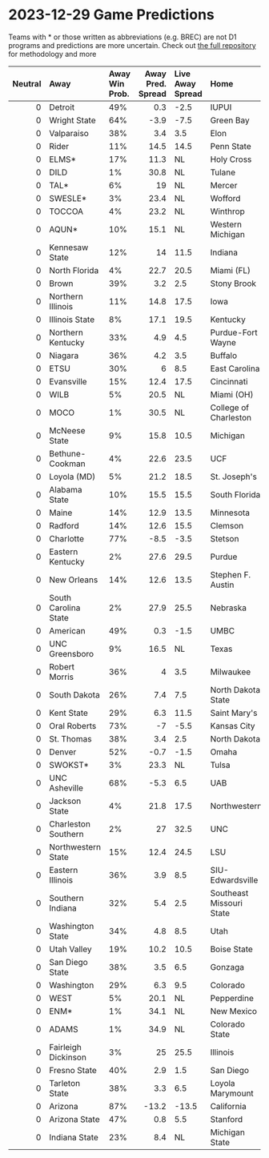 # 2023-12-29 Game Predictions
Teams with * or those written as abbreviations (e.g. BREC) are not D1 programs and predictions are more uncertain. Check out [the full repository](https://github.com/grdavis/college-basketball-elo) for methodology and more

|   Neutral | Away                 | Away Win Prob.   |   Away Pred. Spread | Live Away Spread   | Home                     | Home Win Prob.   |   Home Pred. Spread |
|----------:|:---------------------|:-----------------|--------------------:|:-------------------|:-------------------------|:-----------------|--------------------:|
|         0 | Detroit              | 49%              |                 0.3 | -2.5               | IUPUI                    | 51%              |                -0.3 |
|         0 | Wright State         | 64%              |                -3.9 | -7.5               | Green Bay                | 36%              |                 3.9 |
|         0 | Valparaiso           | 38%              |                 3.4 | 3.5                | Elon                     | 62%              |                -3.4 |
|         0 | Rider                | 11%              |                14.5 | 14.5               | Penn State               | 89%              |               -14.5 |
|         0 | ELMS*                | 17%              |                11.3 | NL                 | Holy Cross               | 83%              |               -11.3 |
|         0 | DILD                 | 1%               |                30.8 | NL                 | Tulane                   | 99%              |               -30.8 |
|         0 | TAL*                 | 6%               |                19   | NL                 | Mercer                   | 94%              |               -19   |
|         0 | SWESLE*              | 3%               |                23.4 | NL                 | Wofford                  | 97%              |               -23.4 |
|         0 | TOCCOA               | 4%               |                23.2 | NL                 | Winthrop                 | 96%              |               -23.2 |
|         0 | AQUN*                | 10%              |                15.1 | NL                 | Western Michigan         | 90%              |               -15.1 |
|         0 | Kennesaw State       | 12%              |                14   | 11.5               | Indiana                  | 88%              |               -14   |
|         0 | North Florida        | 4%               |                22.7 | 20.5               | Miami (FL)               | 96%              |               -22.7 |
|         0 | Brown                | 39%              |                 3.2 | 2.5                | Stony Brook              | 61%              |                -3.2 |
|         0 | Northern Illinois    | 11%              |                14.8 | 17.5               | Iowa                     | 89%              |               -14.8 |
|         0 | Illinois State       | 8%               |                17.1 | 19.5               | Kentucky                 | 92%              |               -17.1 |
|         0 | Northern Kentucky    | 33%              |                 4.9 | 4.5                | Purdue-Fort Wayne        | 67%              |                -4.9 |
|         0 | Niagara              | 36%              |                 4.2 | 3.5                | Buffalo                  | 64%              |                -4.2 |
|         0 | ETSU                 | 30%              |                 6   | 8.5                | East Carolina            | 70%              |                -6   |
|         0 | Evansville           | 15%              |                12.4 | 17.5               | Cincinnati               | 85%              |               -12.4 |
|         0 | WILB                 | 5%               |                20.5 | NL                 | Miami (OH)               | 95%              |               -20.5 |
|         0 | MOCO                 | 1%               |                30.5 | NL                 | College of Charleston    | 99%              |               -30.5 |
|         0 | McNeese State        | 9%               |                15.8 | 10.5               | Michigan                 | 91%              |               -15.8 |
|         0 | Bethune-Cookman      | 4%               |                22.6 | 23.5               | UCF                      | 96%              |               -22.6 |
|         0 | Loyola (MD)          | 5%               |                21.2 | 18.5               | St. Joseph's             | 95%              |               -21.2 |
|         0 | Alabama State        | 10%              |                15.5 | 15.5               | South Florida            | 90%              |               -15.5 |
|         0 | Maine                | 14%              |                12.9 | 13.5               | Minnesota                | 86%              |               -12.9 |
|         0 | Radford              | 14%              |                12.6 | 15.5               | Clemson                  | 86%              |               -12.6 |
|         0 | Charlotte            | 77%              |                -8.5 | -3.5               | Stetson                  | 23%              |                 8.5 |
|         0 | Eastern Kentucky     | 2%               |                27.6 | 29.5               | Purdue                   | 98%              |               -27.6 |
|         0 | New Orleans          | 14%              |                12.6 | 13.5               | Stephen F. Austin        | 86%              |               -12.6 |
|         0 | South Carolina State | 2%               |                27.9 | 25.5               | Nebraska                 | 98%              |               -27.9 |
|         0 | American             | 49%              |                 0.3 | -1.5               | UMBC                     | 51%              |                -0.3 |
|         0 | UNC Greensboro       | 9%               |                16.5 | NL                 | Texas                    | 91%              |               -16.5 |
|         0 | Robert Morris        | 36%              |                 4   | 3.5                | Milwaukee                | 64%              |                -4   |
|         0 | South Dakota         | 26%              |                 7.4 | 7.5                | North Dakota State       | 74%              |                -7.4 |
|         0 | Kent State           | 29%              |                 6.3 | 11.5               | Saint Mary's             | 71%              |                -6.3 |
|         0 | Oral Roberts         | 73%              |                -7   | -5.5               | Kansas City              | 27%              |                 7   |
|         0 | St. Thomas           | 38%              |                 3.4 | 2.5                | North Dakota             | 62%              |                -3.4 |
|         0 | Denver               | 52%              |                -0.7 | -1.5               | Omaha                    | 48%              |                 0.7 |
|         0 | SWOKST*              | 3%               |                23.3 | NL                 | Tulsa                    | 97%              |               -23.3 |
|         0 | UNC Asheville        | 68%              |                -5.3 | 6.5                | UAB                      | 32%              |                 5.3 |
|         0 | Jackson State        | 4%               |                21.8 | 17.5               | Northwestern             | 96%              |               -21.8 |
|         0 | Charleston Southern  | 2%               |                27   | 32.5               | UNC                      | 98%              |               -27   |
|         0 | Northwestern State   | 15%              |                12.4 | 24.5               | LSU                      | 85%              |               -12.4 |
|         0 | Eastern Illinois     | 36%              |                 3.9 | 8.5                | SIU-Edwardsville         | 64%              |                -3.9 |
|         0 | Southern Indiana     | 32%              |                 5.4 | 2.5                | Southeast Missouri State | 68%              |                -5.4 |
|         0 | Washington State     | 34%              |                 4.8 | 8.5                | Utah                     | 66%              |                -4.8 |
|         0 | Utah Valley          | 19%              |                10.2 | 10.5               | Boise State              | 81%              |               -10.2 |
|         0 | San Diego State      | 38%              |                 3.5 | 6.5                | Gonzaga                  | 62%              |                -3.5 |
|         0 | Washington           | 29%              |                 6.3 | 9.5                | Colorado                 | 71%              |                -6.3 |
|         0 | WEST                 | 5%               |                20.1 | NL                 | Pepperdine               | 95%              |               -20.1 |
|         0 | ENM*                 | 1%               |                34.1 | NL                 | New Mexico               | 99%              |               -34.1 |
|         0 | ADAMS                | 1%               |                34.9 | NL                 | Colorado State           | 99%              |               -34.9 |
|         0 | Fairleigh Dickinson  | 3%               |                25   | 25.5               | Illinois                 | 97%              |               -25   |
|         0 | Fresno State         | 40%              |                 2.9 | 1.5                | San Diego                | 60%              |                -2.9 |
|         0 | Tarleton State       | 38%              |                 3.3 | 6.5                | Loyola Marymount         | 62%              |                -3.3 |
|         0 | Arizona              | 87%              |               -13.2 | -13.5              | California               | 13%              |                13.2 |
|         0 | Arizona State        | 47%              |                 0.8 | 5.5                | Stanford                 | 53%              |                -0.8 |
|         0 | Indiana State        | 23%              |                 8.4 | NL                 | Michigan State           | 77%              |                -8.4 |